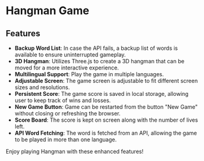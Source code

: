 # Hangman Game

## Features
- **Backup Word List**: In case the API fails, a backup list of words is available to ensure uninterrupted gameplay.
- **3D Hangman**: Utilizes Three.js to create a 3D hangman that can be moved for a more interactive experience.
- **Multilingual Support**: Play the game in multiple languages.
- **Adjustable Screen**: The game screen is adjustable to fit different screen sizes and resolutions.
- **Persistent Score**: The game score is saved in local storage, allowing user to keep track of wins and losses.
- **New Game Button**: Game can be restarted from the button "New Game" without closing or refreshing the browser.
- **Score Board**: The score is kept on screen along with the number of lives left.
- **API Word Fetching**: The word is fetched from an API, allowing the game to be played in more than one language.

Enjoy playing Hangman with these enhanced features!